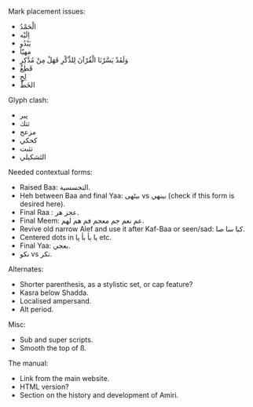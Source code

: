 Mark placement issues:
* الْحَمْدُ
* اِلَيْه
* يَبْدُو
* مهيّأ
* وَلَقَدْ يَسَّرْنَا الْقُرْآنَ لِلذِّكْرِ فَهَلْ مِنْ مُدَّكِرٍ
* قَطِعُ
* لِحِ
* الخَطّ

Glyph clash:
* پیر
* ثتك
* مزعج
* كحكي
* تثبت
* التَشكيلي

Needed contextual forms:
* Raised Baa: التجسسية.
* Heh between Baa and final Yaa: بیٹھی vs بينهي (check if this form is desired here).
* Final Raa : عجز هر.
* Final Meem: عم نعم جم معجم فم هم لهم.
* Revive old narrow Alef and use it after Kaf-Baa or seen/sad: كبا سا صا.
* Centered dots in يا يأ بأ پا etc.
* Final Yaa: بعجي.
* نكو vs نكر.

Alternates:
* Shorter parenthesis, as a stylistic set, or cap feature?
* Kasra below Shadda.
* Localised ampersand.
* Alt period.

Misc:
* Sub and super scripts.
* Smooth the top of ß.

The manual:
* Link from the main website.
* HTML version?
* Section on the history and development of Amiri.
